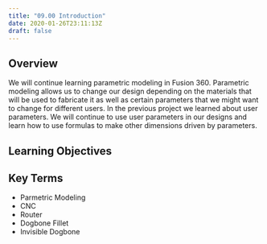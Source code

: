```yaml
---
title: "09.00 Introduction"
date: 2020-01-26T23:11:13Z
draft: false
---
```


## Overview

We will continue learning parametric modeling in Fusion 360. Parametric modeling allows us to change our design depending on the materials that will be used to fabricate it as well as certain parameters that we might want to change for different users. In the previous project we learned about user parameters. We will continue to use user parameters in our designs and learn how to use formulas to make other dimensions driven by parameters.

## Learning Objectives

## Key Terms

- Parmetric Modeling
- CNC
- Router
- Dogbone Fillet
- Invisible Dogbone
